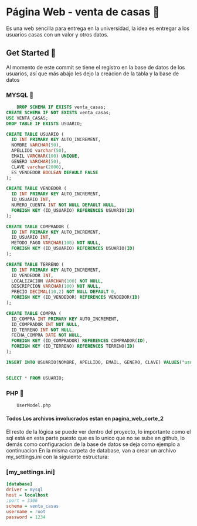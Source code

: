 
# Página Web - venta de casas 📝  
Es una web sencilla para entrega en la universidad, la idea es entregar a los usuarios casas con un valor y otros datos.

## Get Started 🚀  
Al momento de este commit se tiene el registro en la base de datos de los usuarios, así que más abajo les dejo la creacion de la tabla y la base de datos

### MYSQL 💼
~~~SQL  
    DROP SCHEMA IF EXISTS venta_casas;
CREATE SCHEMA IF NOT EXISTS venta_casas;
USE VENTA_CASAS;
DROP TABLE IF EXISTS USUARIO;

CREATE TABLE USUARIO (
  ID INT PRIMARY KEY AUTO_INCREMENT,
  NOMBRE VARCHAR(50),
  APELLIDO varchar(50),
  EMAIL VARCHAR(100) UNIQUE,
  GENERO VARCHAR(50),
  CLAVE varchar(2000),
  ES_VENDEDOR BOOLEAN DEFAULT FALSE
);

CREATE TABLE VENDEDOR (
  ID INT PRIMARY KEY AUTO_INCREMENT,
  ID_USUARIO INT,
  NUMERO_CUENTA INT NOT NULL DEFAULT NULL,
  FOREIGN KEY (ID_USUARIO) REFERENCES USUARIO(ID)
);

CREATE TABLE COMPRADOR (
  ID INT PRIMARY KEY AUTO_INCREMENT,
  ID_USUARIO INT,
  METODO_PAGO VARCHAR(100) NOT NULL,
  FOREIGN KEY (ID_USUARIO) REFERENCES USUARIO(ID)
);

CREATE TABLE TERRENO (
  ID INT PRIMARY KEY AUTO_INCREMENT,
  ID_VENDEDOR INT,
  LOCALIZACION VARCHAR(100) NOT NULL,
  DESCRIPCION VARCHAR(100) NOT NULL,
  PRECIO DECIMAL(10,2) NOT NULL DEFAULT 0,
  FOREIGN KEY (ID_VENDEDOR) REFERENCES VENDEDOR(ID)
);

CREATE TABLE COMPRA (
  ID_COMPRA INT PRIMARY KEY AUTO_INCREMENT,
  ID_COMPRADOR INT NOT NULL,
  ID_TERRENO INT NOT NULL,
  FECHA_COMPRA DATE NOT NULL,
  FOREIGN KEY (ID_COMPRADOR) REFERENCES COMPRADOR(ID),
  FOREIGN KEY (ID_TERRENO) REFERENCES TERRENO(ID)
);

INSERT INTO USUARIO(NOMBRE, APELLIDO, EMAIL, GENERO, CLAVE) VALUES("usuario", "prueba", "mail@mail.com", "masculino", "$2y$10$R4IJRK8ceXDV8xiZsa0gTeOr4TWfPDFlBsuL3mC/yKKQLqpphIgMa");


SELECT * FROM USUARIO;
~~~ 
### PHP 🐘
~~~PHP
	UserModel.php
~~~

#### Todos Los archivos involucrados estan en pagina_web_corte_2
El resto de la lógica se puede ver dentro del proyecto, lo importante como el sql está en esta parte puesto que es lo unico que no se sube en github, lo demás como configuracion de la base de datos se deja como ejemplo a continuacion
En la misma carpeta de database, van a crear un archivo my_settings.ini con la siguiente estructura:
### [my_settings.ini]
~~~ini
[database]
driver = mysql
host = localhost
;port = 3306
schema = venta_casas
username = root
password = 1234
~~~